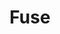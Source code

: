 ---
layout: solution
title: Fuse
status: unstable
order: 2
identifier: fuse
permalink: /fuse/
main-color: fuchsia
logo-acronym: Fu
logo-section: APM
short-name: Fuse
full-name: Fuse Management Central
description: The most simplified and intuitive OpenText Content Suite/Extended ECM management solution.
twitter-url: https://twitter.com/openviglet
social-image: https://viglet.org/static_files/img/fuse_logo.png
facebook-url: https://www.facebook.com/viglet
youtube-playlist-id: PLucp-3sa10A5kjvO_DIlAqz5wIqVQWH30
---
